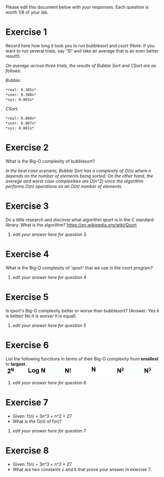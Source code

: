 Please edit this document below with your responses. Each question is worth 1/8 of your lab.

# Exercise 1

Record here how long it took you to run bubblesort and csort (Note: If you want to run several trials, say '10' and take an average that is an even better result!).

*On average across three trials, the results of Bubble Sort and CSort are as follows:*

*Bubble:*

    *real: 0.385s*
    *user: 0.380s*
    *sys: 0.003s*
    
*CSort:*

    *real: 0.008s*
    *user: 0.007s*
    *sys: 0.001s*


# Exercise 2

What is the Big-O complexity of bubblesort?

*In the best case scenario, Bubble Sort has a complexity of O(n) where n depends on the number of elements being sorted. On the other hand, the averege and worst case complexities are O(n^2) since the algorithm performs O(n) operations on an O(n) number of elements.*

# Exercise 3

Do a little research and discover what algorithm qsort is in the C standard library. What is the algorithm? https://en.wikipedia.org/wiki/Qsort

1. *edit your answer here for question 3*

# Exercise 4

What is the Big-O complexity of 'qsort' that we use in the csort program?

1. *edit your answer here for question 4*

# Exercise 5

Is qsort's Big-O complexity better or worse than bubblesort? (Answer: Yes it is better/ No it is worse/ It is equal)

1. *edit your answer here for question 5*

# Exercise 6

List the following functions in terms of their Big-O complexity from **smallest** to **largest**.
<img src="./media/bigo.jpg"/>

1. *edit your answer here for question 6*

# Exercise 7

- Given: f(n) = 3n^3 + n^2 + 27
- What is the O(n) of f(n)?

1. *edit your answer here for question 7*

# Exercise 8

- Given: f(n) = 3n^3 + n^2 + 27
- What are two constants c and k that prove your answer in exercise 7.
